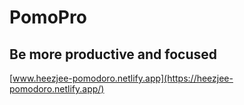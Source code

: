 
# PomoPro

## Be more productive and focused

[www.heezjee-pomodoro.netlify.app](https://heezjee-pomodoro.netlify.app/)
